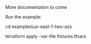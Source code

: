 More documentation to come

Run the example: 

cd examples\us-east-1-two-azs

terraform apply -var-file fixtures.tfvars